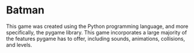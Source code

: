 # Batman
This game was created using the Python programming language, and more specifically, the pygame library. This game incorporates a large majority of the features pygame has to offer, including sounds, animations, collisions, and levels.
